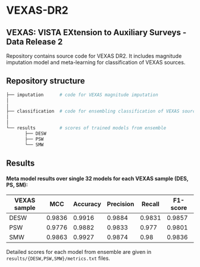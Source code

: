 # VEXAS-DR2
## VEXAS: VISTA EXtension to Auxiliary Surveys - Data Release 2

Repository contains source code for VEXAS DR2. It includes magnitude imputation model and meta-learning for classification of VEXAS sources.

## Repository structure
```bash
├── imputation      # code for VEXAS magnitude imputation
│
│
├── classification  # code for ensembling classification of VEXAS sources
│
│
└── results         # scores of trained models from ensemble
       ├── DESW
       ├── PSW
       └── SMW
```


## Results

#### Meta model results over single 32 models for each VEXAS sample (DES, PS, SM):
| VEXAS sample | MCC    | Accuracy | Precision | Recall | F1-score |
|------------|--------|----------|-----------|--------|----------|
| DESW | 0.9836 |   0.9916 |    0.9884 | 0.9831 |   0.9857 |
| PSW | 0.9776 |   0.9882 |    0.9833 |  0.977 |   0.9801 |
| SMW | 0.9863 | 0.9927   | 0.9874    | 0.98   | 0.9836   |

Detailed scores for each model from ensemble are given in `results/{DESW,PSW,SMW}/metrics.txt` files.
